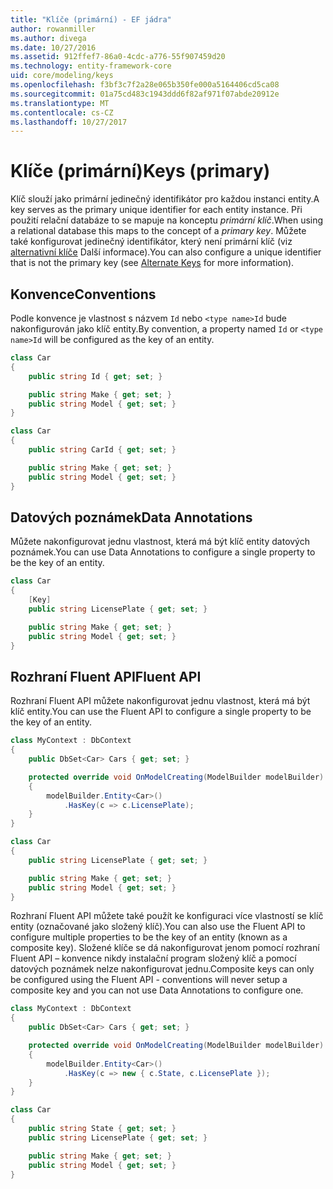 ```yaml
---
title: "Klíče (primární) - EF jádra"
author: rowanmiller
ms.author: divega
ms.date: 10/27/2016
ms.assetid: 912ffef7-86a0-4cdc-a776-55f907459d20
ms.technology: entity-framework-core
uid: core/modeling/keys
ms.openlocfilehash: f3bf3c7f2a28e065b350fe000a5164406cd5ca08
ms.sourcegitcommit: 01a75cd483c1943ddd6f82af971f07abde20912e
ms.translationtype: MT
ms.contentlocale: cs-CZ
ms.lasthandoff: 10/27/2017
---
```

# <a name="keys-primary"></a><span data-ttu-id="b4173-102">Klíče (primární)</span><span class="sxs-lookup"><span data-stu-id="b4173-102">Keys (primary)</span></span>

<span data-ttu-id="b4173-103">Klíč slouží jako primární jedinečný identifikátor pro každou instanci entity.</span><span class="sxs-lookup"><span data-stu-id="b4173-103">A key serves as the primary unique identifier for each entity instance.</span></span> <span data-ttu-id="b4173-104">Při použití relační databáze to se mapuje na konceptu *primární klíč*.</span><span class="sxs-lookup"><span data-stu-id="b4173-104">When using a relational database this maps to the concept of a *primary key*.</span></span> <span data-ttu-id="b4173-105">Můžete také konfigurovat jedinečný identifikátor, který není primární klíč (viz [alternativní klíče](alternate-keys.md) Další informace).</span><span class="sxs-lookup"><span data-stu-id="b4173-105">You can also configure a unique identifier that is not the primary key (see [Alternate Keys](alternate-keys.md) for more information).</span></span>

## <a name="conventions"></a><span data-ttu-id="b4173-106">Konvence</span><span class="sxs-lookup"><span data-stu-id="b4173-106">Conventions</span></span>

<span data-ttu-id="b4173-107">Podle konvence je vlastnost s názvem `Id` nebo `<type name>Id` bude nakonfigurován jako klíč entity.</span><span class="sxs-lookup"><span data-stu-id="b4173-107">By convention, a property named `Id` or `<type name>Id` will be configured as the key of an entity.</span></span>

<!-- [!code-csharp[Main](samples/core/Modeling/Conventions/Samples/KeyId.cs?highlight=3)] -->
``` csharp
class Car
{
    public string Id { get; set; }

    public string Make { get; set; }
    public string Model { get; set; }
}
```

<!-- [!code-csharp[Main](samples/core/Modeling/Conventions/Samples/KeyTypeNameId.cs?highlight=3)] -->
``` csharp
class Car
{
    public string CarId { get; set; }

    public string Make { get; set; }
    public string Model { get; set; }
}
```

## <a name="data-annotations"></a><span data-ttu-id="b4173-108">Datových poznámek</span><span class="sxs-lookup"><span data-stu-id="b4173-108">Data Annotations</span></span>

<span data-ttu-id="b4173-109">Můžete nakonfigurovat jednu vlastnost, která má být klíč entity datových poznámek.</span><span class="sxs-lookup"><span data-stu-id="b4173-109">You can use Data Annotations to configure a single property to be the key of an entity.</span></span>

<!-- [!code-csharp[Main](samples/core/Modeling/DataAnnotations/Samples/KeySingle.cs?highlight=3,4)] -->
``` csharp
class Car
{
    [Key]
    public string LicensePlate { get; set; }

    public string Make { get; set; }
    public string Model { get; set; }
}
```

## <a name="fluent-api"></a><span data-ttu-id="b4173-110">Rozhraní Fluent API</span><span class="sxs-lookup"><span data-stu-id="b4173-110">Fluent API</span></span>

<span data-ttu-id="b4173-111">Rozhraní Fluent API můžete nakonfigurovat jednu vlastnost, která má být klíč entity.</span><span class="sxs-lookup"><span data-stu-id="b4173-111">You can use the Fluent API to configure a single property to be the key of an entity.</span></span>

<!-- [!code-csharp[Main](samples/core/Modeling/FluentAPI/Samples/KeySingle.cs?highlight=7,8)] -->
``` csharp
class MyContext : DbContext
{
    public DbSet<Car> Cars { get; set; }

    protected override void OnModelCreating(ModelBuilder modelBuilder)
    {
        modelBuilder.Entity<Car>()
            .HasKey(c => c.LicensePlate);
    }
}

class Car
{
    public string LicensePlate { get; set; }

    public string Make { get; set; }
    public string Model { get; set; }
}
```

<span data-ttu-id="b4173-112">Rozhraní Fluent API můžete také použít ke konfiguraci více vlastností se klíč entity (označované jako složený klíč).</span><span class="sxs-lookup"><span data-stu-id="b4173-112">You can also use the Fluent API to configure multiple properties to be the key of an entity (known as a composite key).</span></span> <span data-ttu-id="b4173-113">Složené klíče se dá nakonfigurovat jenom pomocí rozhraní Fluent API – konvence nikdy instalační program složený klíč a pomocí datových poznámek nelze nakonfigurovat jednu.</span><span class="sxs-lookup"><span data-stu-id="b4173-113">Composite keys can only be configured using the Fluent API - conventions will never setup a composite key and you can not use Data Annotations to configure one.</span></span>

<!-- [!code-csharp[Main](samples/core/Modeling/FluentAPI/Samples/KeyComposite.cs?highlight=7,8)] -->
``` csharp
class MyContext : DbContext
{
    public DbSet<Car> Cars { get; set; }

    protected override void OnModelCreating(ModelBuilder modelBuilder)
    {
        modelBuilder.Entity<Car>()
            .HasKey(c => new { c.State, c.LicensePlate });
    }
}

class Car
{
    public string State { get; set; }
    public string LicensePlate { get; set; }

    public string Make { get; set; }
    public string Model { get; set; }
}
```
